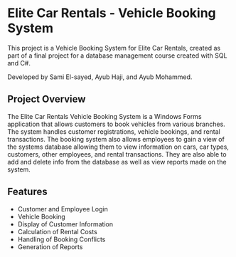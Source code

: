 # Elite Car Rentals - Vehicle Booking System

This project is a Vehicle Booking System for Elite Car Rentals, created as part of a final project for a database management course created with SQL and C#.

Developed by Sami El-sayed, Ayub Haji, and Ayub Mohammed.

## Project Overview
The Elite Car Rentals Vehicle Booking System is a Windows Forms application that allows customers to book vehicles from various branches. The system handles customer registrations, vehicle bookings, and rental transactions.
The booking system also allows employees to gain a view of the systems database allowing them to view information on cars, car types, customers, other employees, and rental transactions. They are also able to add and delete info from the database as well as view reports made on the system.

## Features
- Customer and Employee Login
- Vehicle Booking
- Display of Customer Information
- Calculation of Rental Costs
- Handling of Booking Conflicts
- Generation of Reports
